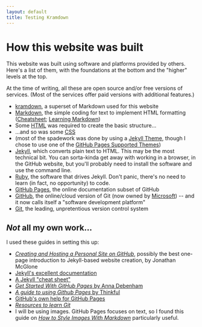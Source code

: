 ```yaml
---
layout: default
title: Testing Kramdown
---
```

# How this website was built

This website was built using software and platforms provided by others. Here's a list of them, with the foundations at the bottom and the "higher" levels at the top.

At the time of writing, all these are open source and/or free versions of services. (Most of the services offer paid versions with additional features.)
* <a href="https://kramdown.gettalong.org/">kramdown</a>, a superset of Markdown used for this website
* <a href="https://daringfireball.net/projects/markdown/">Markdown</a>, the simple coding for text to implement HTML formatting (<a href="https://github.com/adam-p/markdown-here/wiki/Markdown-Cheatsheet">Cheatsheet</a>; <a href="https://www.markdownguide.org/">Learning Markdown</a>)
* Some <a href="https://www.w3schools.com/html/">HTML</a> was required to create the basic structure...
* ...and so was some <a href="https://www.w3schools.com/css/">CSS</a>
* (most of the spadework was done by using a <a href="http://themes.jekyllrc.org/">Jekyll Theme</a>, though I chose to use one of the <a href="https://pages.github.com/themes/">GitHub Pages Supported Themes</a>)
* <a href="https://jekyllrb.com">Jekyll</a>, which converts plain text to HTML. This may be the most technical bit. You can sorta-kinda get away with working in a browser, in the GitHub website, but you'll probably need to install the software and use the command line.
* <a href="https://www.ruby-lang.org/en/">Ruby</a>, the software that drives Jekyll. Don't panic, there's no need to learn (in fact, no opportunity) to code.
* <a href="https://pages.github.com/">GitHub Pages</a>, the online documentation subset of GitHub
* <a href="https://github.com/">GitHub</a>, the online/cloud version of Git (now owned by <a href="https://blogs.microsoft.com/blog/2018/10/26/microsoft-completes-github-acquisition/">Microsoft</a>) -- and it now calls itself a "software development platform"
* <a href="https://git-scm.com/">Git</a>, the leading, unpretentious version control system

## *Not* all my own work...

I used these guides in setting this up:
* <a href="http://jmcglone.com/guides/github-pages/"><em>Creating and Hosting a Personal Site on GitHub</em></a>, possibly the best one-page introduction to Jekyll-based website creation, by Jonathan McGlone
* <a href="https://jekyllrb.com/docs/">Jekyll's excellent documentation</a>
* <a href="https://learn.cloudcannon.com/jekyll-cheat-sheet/">A Jekyll "cheat sheet"</a>
* <a href="https://24ways.org/2013/get-started-with-github-pages/"><em>Get Started With GitHub Pages</em> by Anna Debenham</a>
* <a href="https://www.thinkful.com/learn/a-guide-to-using-github-pages/"><em>A guide to using Github Pages</em> by Thinkful</a>
* <a href="https://help.github.com/en/categories/github-pages-basics">GitHub's own help for GitHub Pages</a>
* <a href="https://try.github.io/"><em>Resources to learn Git</em></a>
* I will be using images. GitHub Pages focuses on text, so I found this guide on <a href="https://www.xaprb.com/blog/how-to-style-images-with-markdown/"><em>How to Style Images With Markdown</em></a> particularly useful.
